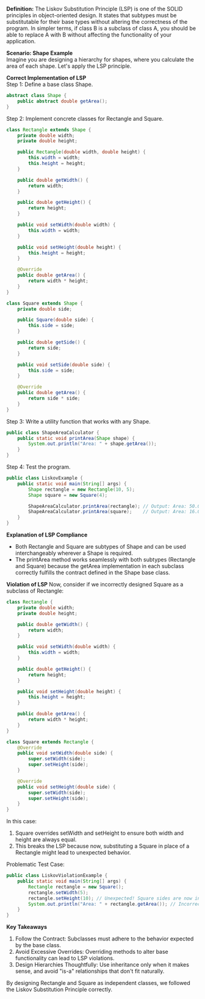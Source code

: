 **Definition:**
The Liskov Substitution Principle (LSP) is one of the SOLID principles in object-oriented design. It states that subtypes must be substitutable for their base types without altering the correctness of the program. In simpler terms, if class B is a subclass of class A, you should be able to replace A with B without affecting the functionality of your application.

**Scenario: Shape Example**  
Imagine you are designing a hierarchy for shapes, where you calculate the area of each shape. Let's apply the LSP principle.

**Correct Implementation of LSP**  
Step 1: Define a base class Shape.
```java
abstract class Shape {
    public abstract double getArea();
}
```
Step 2: Implement concrete classes for Rectangle and Square.
```java
class Rectangle extends Shape {
    private double width;
    private double height;

    public Rectangle(double width, double height) {
        this.width = width;
        this.height = height;
    }

    public double getWidth() {
        return width;
    }

    public double getHeight() {
        return height;
    }

    public void setWidth(double width) {
        this.width = width;
    }

    public void setHeight(double height) {
        this.height = height;
    }

    @Override
    public double getArea() {
        return width * height;
    }
}

class Square extends Shape {
    private double side;

    public Square(double side) {
        this.side = side;
    }

    public double getSide() {
        return side;
    }

    public void setSide(double side) {
        this.side = side;
    }

    @Override
    public double getArea() {
        return side * side;
    }
}
```
Step 3: Write a utility function that works with any Shape.
```java
public class ShapeAreaCalculator {
    public static void printArea(Shape shape) {
        System.out.println("Area: " + shape.getArea());
    }
}
```
Step 4: Test the program.
```java
public class LiskovExample {
    public static void main(String[] args) {
        Shape rectangle = new Rectangle(10, 5);
        Shape square = new Square(4);

        ShapeAreaCalculator.printArea(rectangle); // Output: Area: 50.0
        ShapeAreaCalculator.printArea(square);    // Output: Area: 16.0
    }
}
```
**Explanation of LSP Compliance**
- Both Rectangle and Square are subtypes of Shape and can be used interchangeably wherever a Shape is required.
- The printArea method works seamlessly with both subtypes (Rectangle and Square) because the getArea implementation in each subclass correctly fulfills the contract defined in the Shape base class.


**Violation of LSP**
Now, consider if we incorrectly designed Square as a subclass of Rectangle:
```java
class Rectangle {
    private double width;
    private double height;

    public double getWidth() {
        return width;
    }

    public void setWidth(double width) {
        this.width = width;
    }

    public double getHeight() {
        return height;
    }

    public void setHeight(double height) {
        this.height = height;
    }

    public double getArea() {
        return width * height;
    }
}

class Square extends Rectangle {
    @Override
    public void setWidth(double side) {
        super.setWidth(side);
        super.setHeight(side);
    }

    @Override
    public void setHeight(double side) {
        super.setWidth(side);
        super.setHeight(side);
    }
}
```
In this case:
1. Square overrides setWidth and setHeight to ensure both width and height are always equal.
2. This breaks the LSP because now, substituting a Square in place of a Rectangle might lead to unexpected behavior.

Problematic Test Case:
```java
public class LiskovViolationExample {
    public static void main(String[] args) {
        Rectangle rectangle = new Square();
        rectangle.setWidth(5);
        rectangle.setHeight(10); // Unexpected! Square sides are now inconsistent.
        System.out.println("Area: " + rectangle.getArea()); // Incorrect result!
    }
}
```

**Key Takeaways**
1. Follow the Contract: Subclasses must adhere to the behavior expected by the base class.
2. Avoid Excessive Overrides: Overriding methods to alter base functionality can lead to LSP violations.
3. Design Hierarchies Thoughtfully: Use inheritance only when it makes sense, and avoid "is-a" relationships that don't fit naturally.

By designing Rectangle and Square as independent classes, we followed the Liskov Substitution Principle correctly.
